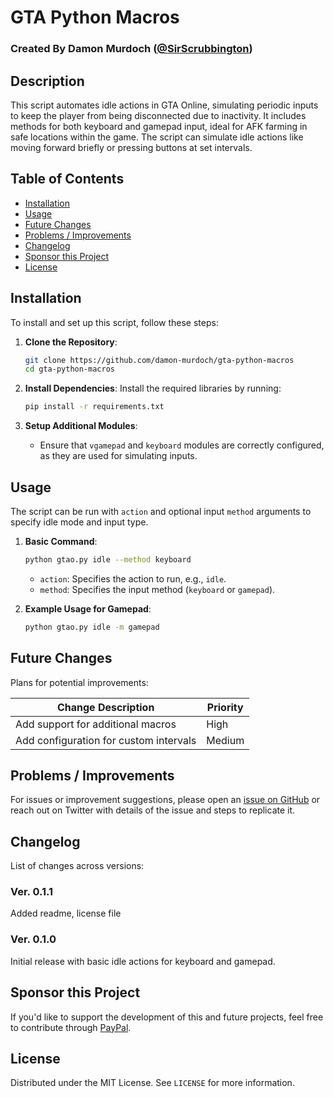# GTA Python Macros

### Created By Damon Murdoch ([@SirScrubbington](https://github.com/SirScrubbington))

## Description

This script automates idle actions in GTA Online, simulating periodic inputs to keep the player from being disconnected due to inactivity. It includes methods for both keyboard and gamepad input, ideal for AFK farming in safe locations within the game. The script can simulate idle actions like moving forward briefly or pressing buttons at set intervals.

## Table of Contents

- [Installation](#installation)
- [Usage](#usage)
- [Future Changes](#future-changes)
- [Problems / Improvements](#problems--improvements)
- [Changelog](#changelog)
- [Sponsor this Project](#sponsor-this-project)
- [License](#license)

## Installation

To install and set up this script, follow these steps:

1. **Clone the Repository**:
   ```bash
   git clone https://github.com/damon-murdoch/gta-python-macros
   cd gta-python-macros
   ```

2. **Install Dependencies**:
   Install the required libraries by running:
   ```bash
   pip install -r requirements.txt
   ```

3. **Setup Additional Modules**:
   - Ensure that `vgamepad` and `keyboard` modules are correctly configured, as they are used for simulating inputs.

## Usage

The script can be run with `action` and optional input `method` arguments to specify idle mode and input type.

1. **Basic Command**:
   ```bash
   python gtao.py idle --method keyboard
   ```

   - `action`: Specifies the action to run, e.g., `idle`.
   - `method`: Specifies the input method (`keyboard` or `gamepad`).

2. **Example Usage for Gamepad**:
   ```bash
   python gtao.py idle -m gamepad
   ```

## Future Changes

Plans for potential improvements:

| Change Description                     | Priority |
| -------------------------------------- | -------- |
| Add support for additional macros      | High     |
| Add configuration for custom intervals | Medium   |

## Problems / Improvements

For issues or improvement suggestions, please open an [issue on GitHub](../../issues) or reach out on Twitter with details of the issue and steps to replicate it.

## Changelog

List of changes across versions:

### Ver. 0.1.1

Added readme, license file

### Ver. 0.1.0
Initial release with basic idle actions for keyboard and gamepad.

## Sponsor this Project

If you'd like to support the development of this and future projects, feel free to contribute through [PayPal](https://www.paypal.com/paypalme/sirsc).

## License

Distributed under the MIT License. See `LICENSE` for more information.
